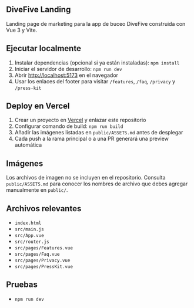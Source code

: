 ## DiveFive Landing

Landing page de marketing para la app de buceo DiveFive construida con Vue 3 y Vite.

## Ejecutar localmente
1. Instalar dependencias (opcional si ya están instaladas): `npm install`
2. Iniciar el servidor de desarrollo: `npm run dev`
3. Abrir <http://localhost:5173> en el navegador
4. Usar los enlaces del footer para visitar `/features`, `/faq`, `/privacy` y `/press-kit`

## Deploy en Vercel
1. Crear un proyecto en [Vercel](https://vercel.com/) y enlazar este repositorio
2. Configurar comando de build: `npm run build`
3. Añadir las imágenes listadas en `public/ASSETS.md` antes de desplegar
4. Cada push a la rama principal o a una PR generará una preview automática

## Imágenes
Los archivos de imagen no se incluyen en el repositorio. Consulta `public/ASSETS.md` para conocer los nombres de archivo que debes agregar manualmente en `public/`.

## Archivos relevantes
- `index.html`
- `src/main.js`
- `src/App.vue`
- `src/router.js`
- `src/pages/Features.vue`
- `src/pages/Faq.vue`
- `src/pages/Privacy.vue`
- `src/pages/PressKit.vue`

## Pruebas
- `npm run dev`
